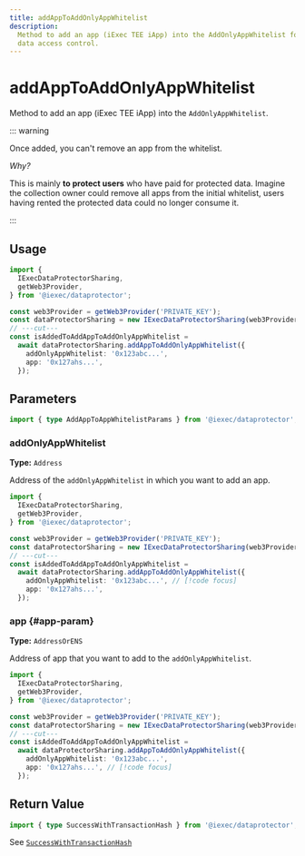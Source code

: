 ```yaml
---
title: addAppToAddOnlyAppWhitelist
description:
  Method to add an app (iExec TEE iApp) into the AddOnlyAppWhitelist for secure
  data access control.
---
```


# addAppToAddOnlyAppWhitelist <ChainNotSupportedBadge />

Method to add an app (iExec TEE iApp) into the `AddOnlyAppWhitelist`.

::: warning

Once added, you can't remove an app from the whitelist.

_Why?_

This is mainly **to protect users** who have paid for protected data. Imagine
the collection owner could remove all apps from the initial whitelist, users
having rented the protected data could no longer consume it.

:::

## Usage

```ts twoslash
import {
  IExecDataProtectorSharing,
  getWeb3Provider,
} from '@iexec/dataprotector';

const web3Provider = getWeb3Provider('PRIVATE_KEY');
const dataProtectorSharing = new IExecDataProtectorSharing(web3Provider);
// ---cut---
const isAddedToAddAppToAddOnlyAppWhitelist =
  await dataProtectorSharing.addAppToAddOnlyAppWhitelist({
    addOnlyAppWhitelist: '0x123abc...',
    app: '0x127ahs...',
  });
```

## Parameters

```ts twoslash
import { type AddAppToAppWhitelistParams } from '@iexec/dataprotector';
```

### addOnlyAppWhitelist <RequiredBadge />

**Type:** `Address`

Address of the `addOnlyAppWhitelist` in which you want to add an app.

```ts twoslash
import {
  IExecDataProtectorSharing,
  getWeb3Provider,
} from '@iexec/dataprotector';

const web3Provider = getWeb3Provider('PRIVATE_KEY');
const dataProtectorSharing = new IExecDataProtectorSharing(web3Provider);
// ---cut---
const isAddedToAddAppToAddOnlyAppWhitelist =
  await dataProtectorSharing.addAppToAddOnlyAppWhitelist({
    addOnlyAppWhitelist: '0x123abc...', // [!code focus]
    app: '0x127ahs...',
  });
```

### app <RequiredBadge /> {#app-param}

**Type:** `AddressOrENS`

Address of app that you want to add to the `addOnlyAppWhitelist`.

```ts twoslash
import {
  IExecDataProtectorSharing,
  getWeb3Provider,
} from '@iexec/dataprotector';

const web3Provider = getWeb3Provider('PRIVATE_KEY');
const dataProtectorSharing = new IExecDataProtectorSharing(web3Provider);
// ---cut---
const isAddedToAddAppToAddOnlyAppWhitelist =
  await dataProtectorSharing.addAppToAddOnlyAppWhitelist({
    addOnlyAppWhitelist: '0x123abc...',
    app: '0x127ahs...', // [!code focus]
  });
```

## Return Value

```ts twoslash
import { type SuccessWithTransactionHash } from '@iexec/dataprotector';
```

See
[`SuccessWithTransactionHash`](/references/dataProtector/types#successwithtransactionhash)

<script setup>
import RequiredBadge from '@/components/RequiredBadge.vue'
import ChainNotSupportedBadge from '@/components/ChainNotSupportedBadge.vue'
</script>

